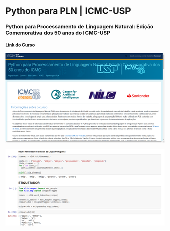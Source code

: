 # **Python para PLN | ICMC-USP**

### **Python para Processamento de Linguagem Natural: Edição Comemorativa dos 50 anos do ICMC-USP**

#### [Link do Curso](https://cursosextensao.usp.br/course/view.php?id=2721)

<center><img src="/utils/banner.png" width="900"></center>
<br/>
<center><img src="/utils/banner_.png" width="900"></center>

